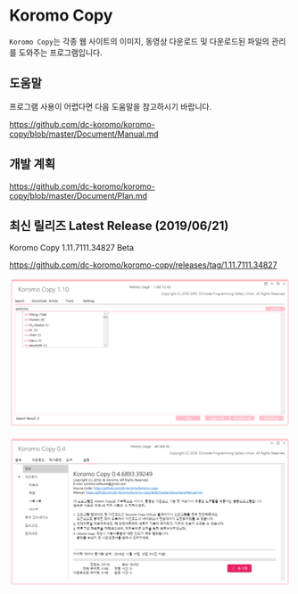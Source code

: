 # Koromo Copy

`Koromo Copy`는 각종 웹 사이트의 이미지, 동영상 다운로드 및 다운로드된 파일의 관리를 도와주는 프로그램입니다.

## 도움말

프로그램 사용이 어렵다면 다음 도움말을 참고하시기 바랍니다.

https://github.com/dc-koromo/koromo-copy/blob/master/Document/Manual.md

## 개발 계획

https://github.com/dc-koromo/koromo-copy/blob/master/Document/Plan.md

## 최신 릴리즈 Latest Release (2019/06/21)

Koromo Copy 1.11.7111.34827 Beta

https://github.com/dc-koromo/koromo-copy/releases/tag/1.11.7111.34827

![hitomi history](Document/Images/1.png)

![hitomi history](Document/Images/2.png)
